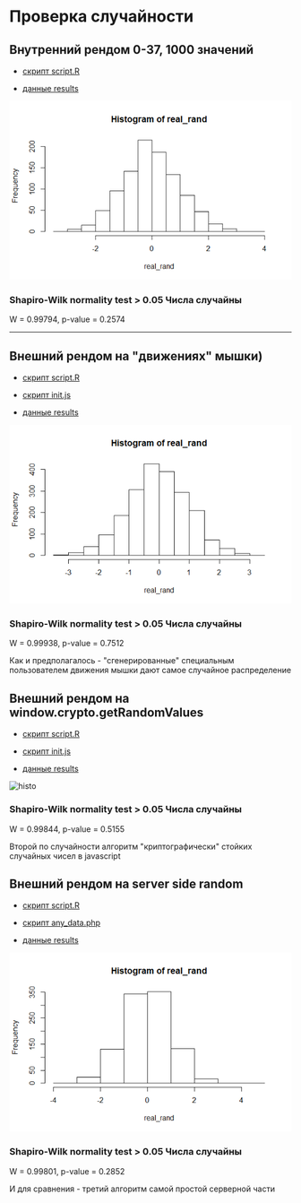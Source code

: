 # Проверка случайности

## Внутренний рендом 0-37, 1000 значений

- [скрипт script.R](inner_random_37/script_solidity.R)

- [данные results](inner_random_37/results.txt)

![histo](inner_random_37/histo.png)

### Shapiro-Wilk normality test > 0.05 Числа случайны

W = 0.99794, p-value = 0.2574



----------------------------------------------------------------------------------


## Внешний рендом на "движениях" мышки)

- [скрипт script.R](outer_random_js/script_js.R)

- [скрипт init.js](outer_random_js/init.js)

- [данные results](outer_random_js/results.csv)

![histo](outer_random_js/histo.png)

### Shapiro-Wilk normality test > 0.05 Числа случайны

W = 0.99938, p-value = 0.7512

Как и предполагалось - "сгенерированные" специальным пользователем движения мышки дают самое случайное распределение



## Внешний рендом на window.crypto.getRandomValues

- [скрипт script.R](outer_random_js_outer/script_js_outer.R)

- [скрипт init.js](outer_random_js_outer/init.js)

- [данные results](outer_random_js_outer/results.csv)

![histo](outer_random_js_outer/histo.png)

### Shapiro-Wilk normality test > 0.05 Числа случайны

W = 0.99844, p-value = 0.5155

Второй по случайности алгоритм "криптографически" стойких случайных чисел в javascript



## Внешний рендом на server side random

- [скрипт script.R](outer_random_php/script_php.R)

- [скрипт any_data.php](outer_random_php/any_data.php)

- [данные results](outer_random_js_outer/results.csv)

![histo](outer_random_php/histo.png)

### Shapiro-Wilk normality test > 0.05 Числа случайны

W = 0.99801, p-value = 0.2852

И для сравнения - третий алгоритм самой простой серверной части